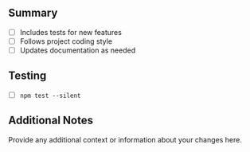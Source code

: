 ## Summary
- [ ] Includes tests for new features
- [ ] Follows project coding style
- [ ] Updates documentation as needed

## Testing
- [ ] `npm test --silent`

## Additional Notes
Provide any additional context or information about your changes here.
